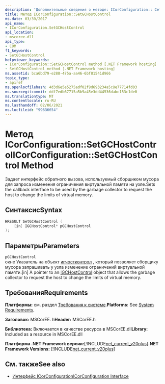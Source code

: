 ```yaml
---
description: 'Дополнительные сведения о методе: ICorConfiguration:: Сетгчостконтрол'
title: Метод ICorConfiguration::SetGCHostControl
ms.date: 03/30/2017
api_name:
- ICorConfiguration.SetGCHostControl
api_location:
- mscoree.dll
api_type:
- COM
f1_keywords:
- SetGCHostControl
helpviewer_keywords:
- ICorConfiguration::SetGCHostControl method [.NET Framework hosting]
- SetGCHostControl method [.NET Framework hosting]
ms.assetid: bca6bd79-e288-475a-aa46-6bf81541d966
topic_type:
- apiref
ms.openlocfilehash: 4d3d6e5e5275adf02f9d693234a5c8e77714fd03
ms.sourcegitcommit: ddf7edb67715a5b9a45e3dd44536dabc153c1de0
ms.translationtype: MT
ms.contentlocale: ru-RU
ms.lasthandoff: 02/06/2021
ms.locfileid: "99636654"
---
```

# <a name="icorconfigurationsetgchostcontrol-method"></a><span data-ttu-id="ed5d7-103">Метод ICorConfiguration::SetGCHostControl</span><span class="sxs-lookup"><span data-stu-id="ed5d7-103">ICorConfiguration::SetGCHostControl Method</span></span>

<span data-ttu-id="ed5d7-104">Задает интерфейс обратного вызова, используемый сборщиком мусора для запроса изменения ограничения виртуальной памяти на узле.</span><span class="sxs-lookup"><span data-stu-id="ed5d7-104">Sets the callback interface to be used by the garbage collector to request the host to change the limits of virtual memory.</span></span>  
  
## <a name="syntax"></a><span data-ttu-id="ed5d7-105">Синтаксис</span><span class="sxs-lookup"><span data-stu-id="ed5d7-105">Syntax</span></span>  
  
```cpp  
HRESULT SetGCHostControl (  
    [in] IGCHostControl* pGCHostControl  
);  
```  
  
## <a name="parameters"></a><span data-ttu-id="ed5d7-106">Параметры</span><span class="sxs-lookup"><span data-stu-id="ed5d7-106">Parameters</span></span>  

 `pGCHostControl`  
 <span data-ttu-id="ed5d7-107">окне Указатель на объект [игчостконтрол](igchostcontrol-interface.md) , который позволяет сборщику мусора запрашивать у узла изменение ограничений виртуальной памяти.</span><span class="sxs-lookup"><span data-stu-id="ed5d7-107">[in] A pointer to an [IGCHostControl](igchostcontrol-interface.md) object that allows the garbage collector to request the host to change the limits of virtual memory.</span></span>  
  
## <a name="requirements"></a><span data-ttu-id="ed5d7-108">Требования</span><span class="sxs-lookup"><span data-stu-id="ed5d7-108">Requirements</span></span>  

 <span data-ttu-id="ed5d7-109">**Платформы:** см. раздел [Требования к системе](../../get-started/system-requirements.md).</span><span class="sxs-lookup"><span data-stu-id="ed5d7-109">**Platforms:** See [System Requirements](../../get-started/system-requirements.md).</span></span>  
  
 <span data-ttu-id="ed5d7-110">**Заголовок:** MSCorEE. h</span><span class="sxs-lookup"><span data-stu-id="ed5d7-110">**Header:** MSCorEE.h</span></span>  
  
 <span data-ttu-id="ed5d7-111">**Библиотека:** Включается в качестве ресурса в MSCorEE.dll</span><span class="sxs-lookup"><span data-stu-id="ed5d7-111">**Library:** Included as a resource in MSCorEE.dll</span></span>  
  
 <span data-ttu-id="ed5d7-112">**Платформа .NET Framework версии:**[!INCLUDE[net_current_v20plus](../../../../includes/net-current-v20plus-md.md)]</span><span class="sxs-lookup"><span data-stu-id="ed5d7-112">**.NET Framework Versions:** [!INCLUDE[net_current_v20plus](../../../../includes/net-current-v20plus-md.md)]</span></span>  
  
## <a name="see-also"></a><span data-ttu-id="ed5d7-113">См. также</span><span class="sxs-lookup"><span data-stu-id="ed5d7-113">See also</span></span>

- [<span data-ttu-id="ed5d7-114">Интерфейс ICorConfiguration</span><span class="sxs-lookup"><span data-stu-id="ed5d7-114">ICorConfiguration Interface</span></span>](icorconfiguration-interface.md)
